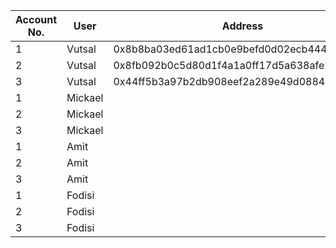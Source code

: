 | Account No. | User | Address | Public Key | Private Key |
|-----|------|---------|------------|-------------|
|  1  | Vutsal | 0x8b8ba03ed61ad1cb0e9befd0d02ecb444834887d | 0x29b17c511c2331131540cb3558883d5269d844bc831c9c4bdbaae93bfcf459ef588136b18959e90622f82ab60b145391ac51585497e2b35492398362e27e71af | 0x8ce0a02dde918e608035afc1deaedcd3a3701959b2aa5f4736280609add9d1e1 |
|  2  | Vutsal | 0x8fb092b0c5d80d1f4a1a0ff17d5a638afe24cfce | 0x18886e6945d34e45b81db24b0cee91e23953b6385c4a2580ec909048b7f61bbd20c54922c8c84b53b068cc881c612962c045e91874da1685746fa9a84e9652f6 | 0x12a6dd4286e782467ded89bddfe2f4f67ee2887fd2770ef86f3bcb933996b62f |
|  3  | Vutsal | 0x44ff5b3a97b2db908eef2a289e49d08843d328e6 | 0xaab2b92699c5de9898167e77943a80b114f13d440ffcb2d901880288ad067ebf127e5883cb6c7dfa2452e83bca26f007dc77391009c0d8eafe28ce00f72e95de | 0xb186a7359c07c0b5b8d2a9fef9c8950b06fa22880897999ddfb8e72479a2c69c | 
|  1  | Mickael| | | |
|  2  | Mickael| | | |
|  3  | Mickael| | | |
|  1  | Amit | | | |
|  2  | Amit | | | |
|  3  | Amit | | | |
|  1  | Fodisi | | | |
|  2  | Fodisi | | | |
|  3  | Fodisi | | | |
